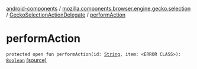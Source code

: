 [android-components](../../index.md) / [mozilla.components.browser.engine.gecko.selection](../index.md) / [GeckoSelectionActionDelegate](index.md) / [performAction](./perform-action.md)

# performAction

`protected open fun performAction(id: `[`String`](https://kotlinlang.org/api/latest/jvm/stdlib/kotlin/-string/index.html)`, item: <ERROR CLASS>): `[`Boolean`](https://kotlinlang.org/api/latest/jvm/stdlib/kotlin/-boolean/index.html) [(source)](https://github.com/mozilla-mobile/android-components/blob/master/components/browser/engine-gecko-beta/src/main/java/mozilla/components/browser/engine/gecko/selection/GeckoSelectionActionDelegate.kt#L58)